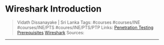 # Wireshark Introduction

> Vidath Dissanayake | Sri Lanka
> Tags: #courses #courses/INE #courses/INE/PTS #coures/INE/PTS/PTP
> Links: [Penetration Testing Prerequisites](../Penetration%20Testing%20Prerequisites.md) [Wireshark](../../../../../tools/hacking/network/wireshark/Wireshark.md)
> Sources:

---